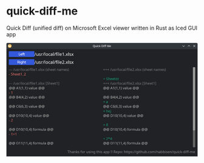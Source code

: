 # quick-diff-me
Quick Diff (unified diff) on Microsoft Excel viewer written in Rust as Iced GUI app

![screenshot.png](./screenshot.png)
